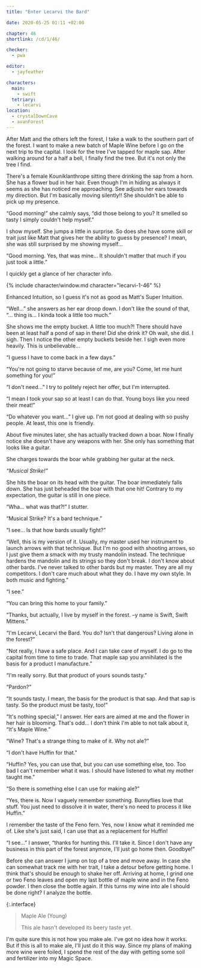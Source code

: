 ```yaml
---
title: "Enter Lecarvi the Bard"

date: 2020-05-25 01:11 +02:00

chapter: 46
shortlink: /cd/1/46/

checker:
  - pwa

editor: 
  - jayfeather

characters:
  main:
    - swift
  tetriary:
    - lecarvi
location:
  - crystalDownCave
  - avanForest
---
```

After Matt and the others left the forest, I take a walk to the southern part of the forest.
I want to make a new batch of Maple Wine before I go on the next trip to the capital.
I look for the tree I've tapped for maple sap.
After walking around for a half a bell, I finally find the tree.
But it's not only the tree I find.

There's a female Kouniklanthrope sitting there drinking the sap from a horn.
She has a flower bud in her hair.
Even though I'm in hiding as always it seems as she has noticed me approaching.
See adjusts her ears towards my direction.
But I'm basically moving silently!!
She shouldn't be able to pick up my presence.

“Good morning!” she calmly says, “did those belong to you?
It smelled so tasty I simply couldn't help myself.”

I show myself.
She jumps a little in surprise.
So does she have some skill or trait just like Matt that gives her the ability to guess by presence?
I mean, she was still surprised by me showing myself…

“Good morning.
Yes, that was mine…
It shouldn't matter that much if you just took a little.”

I quickly get a glance of her character info.

{% include character/window.md character="lecarvi-1-46" %}

Enhanced Intuition, so I guess it's not as good as Matt's Super Intuition.

“Well…” she answers as her ear droop down.
I don't like the sound of that, “… thing is… I kinda took a little too much.”

She shows me the empty bucket.
A little too much?!
There should have been at least half a pond of sap in there!
Did she drink it? Oh wait, she did. I sigh.
Then I notice the other empty buckets beside her.
I sigh even more heavily. This is unbelievable…

“I guess I have to come back in a few days.”

“You're not going to starve because of me, are you? Come, let me hunt something for you!”

“I don't need…” I try to politely reject her offer, but I'm interrupted.

“I mean I took your sap so at least I can do that.
Young boys like you need their meat!”

“Do whatever you want…” I give up.
I'm not good at dealing with so pushy people.
At least, this one is friendly.

About five minutes later, she has actually tracked down a boar.
Now I finally notice she doesn't have any weapons with her.
She only has something that looks like a guitar.

She charges towards the boar while grabbing her guitar at the neck.

*“Musical Strike!”*

She hits the boar on its head with the guitar.
The boar immediately falls down.
She has just beheaded the boar with that one hit!
Contrary to my expectation, the guitar is still in one piece.

“Wha… what was that?!” I stutter.

“Musical Strike? It's a bard technique.”

“I see… Is that how bards usually fight?”

“Well, this is my version of it.
Usually, my master used her instrument to launch arrows with that technique.
But I'm no good with shooting arrows, so I just give them a smack with my trusty mandolin instead.
The technique hardens the mandolin and its strings so they don't break.
I don't know about other bards.
I've never talked to other bards but my master.
They are all my competitors.
I don't care much about what they do.
I have my own style.
In both music and fighting.”

“I see.”

“You can bring this home to your family.”

“Thanks, but actually, I live by myself in the forest.
–y name is Swift, Swift Mittens.”

“I'm Lecarvi, Lecarvi the Bard.
You do? Isn't that dangerous?
Living alone in the forest?”

“Not really, I have a safe place.
And I can take care of myself.
I do go to the capital from time to time to trade.
That maple sap you annihilated is the basis for a product I manufacture.”

“I'm really sorry. But that product of yours sounds tasty.”

“Pardon?”

“It sounds tasty.
I mean, the basis for the product is that sap.
And that sap is tasty.
So the product must be tasty, too!”

“It's nothing special,” I answer.
Her ears are aimed at me and the flower in her hair is blooming.
That's odd…
I don't think I'm able to not talk about it, “It's Maple Wine.”

“Wine? That's a strange thing to make of it. Why not ale?”

“I don't have Huffin for that.”

“Huffin?
Yes, you can use that, but you can use something else, too.
Too bad I can't remember what it was.
I should have listened to what my mother taught me.”

“So there is something else I can use for making ale?”

“Yes, there is. Now I vaguely remember something.
Bunnyflies love that stuff.
You just need to dissolve it in water, there's no need to process it like Huffin.”

I remember the taste of the Feno fern.
Yes, now I know what it reminded me of.
Like she's just said, I can use that as a replacement for Huffin!

“I see…” I answer, “thanks for hunting this.
I'll take it.
Since I don't have any business in this part of the forest anymore, I'll just go home then. Goodbye!”

Before she can answer I jump on top of a tree and move away.
In case she can somewhat track me with her trait, I take a detour before getting home.
I think that's should be enough to shake her off.
Arriving at home, I grind one or two Feno leaves and open my last bottle of maple wine and in the Feno powder.
I then close the bottle again.
If this turns my wine into ale I should be done right?
I analyze the bottle.

{:.interface}
> Maple Ale (Young)
>
> This ale hasn't developed its beery taste yet.
>

I'm quite sure this is not how you make ale.
I've got no idea how it works.
But if this is all to make ale, I'll just do it this way.
Since my plans of making more wine were foiled, I spend the rest of the day with getting some soil and fertilizer into my Magic Space.
